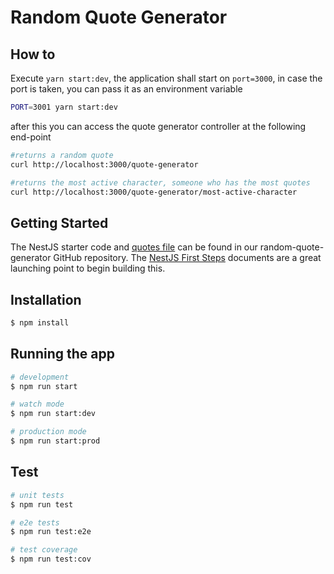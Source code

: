 # Random Quote Generator

## How to

Execute `yarn start:dev`, the application shall start on `port=3000`, in case the port
is taken, you can pass it as an environment variable
```bash
PORT=3001 yarn start:dev
```

after this you can access the quote generator controller at the following end-point
```bash
#returns a random quote 
curl http://localhost:3000/quote-generator

#returns the most active character, someone who has the most quotes
curl http://localhost:3000/quote-generator/most-active-character

```

## Getting Started

The NestJS starter code and [quotes file](https://github.com/VioletLabsInc/random-quote-generator/blob/master/src/data/office_quotes.json) can be found in our random-quote-generator GitHub repository. 
The [NestJS First Steps](https://docs.nestjs.com/first-steps) documents are a great launching point to begin building this.

## Installation

```bash
$ npm install
```

## Running the app

```bash
# development
$ npm run start

# watch mode
$ npm run start:dev

# production mode
$ npm run start:prod
```

## Test

```bash
# unit tests
$ npm run test

# e2e tests
$ npm run test:e2e

# test coverage
$ npm run test:cov
```
